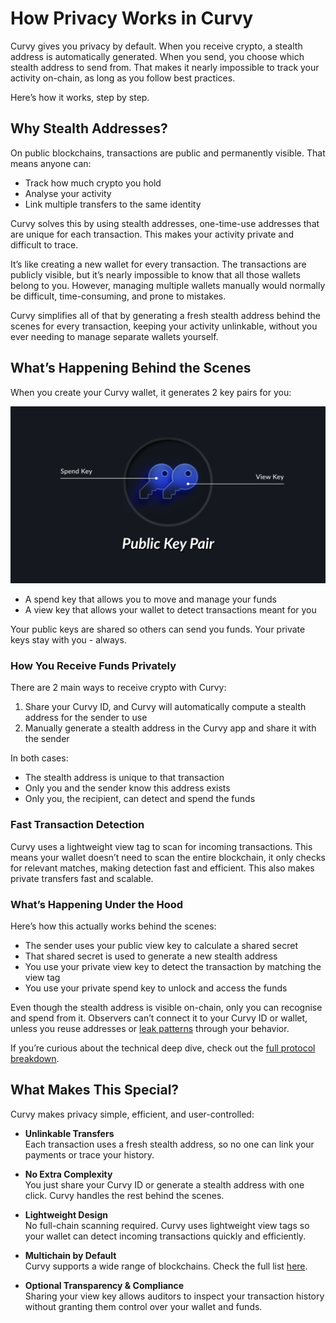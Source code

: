 # How Privacy Works in Curvy

Curvy gives you privacy by default. When you receive crypto, a stealth address is automatically generated. When you send, you choose which stealth address to send from. That makes it nearly impossible to track your activity on-chain, as long as you follow best practices.

Here’s how it works, step by step. 

## Why Stealth Addresses?

On public blockchains, transactions are public and permanently visible. That means anyone can:

- Track how much crypto you hold
- Analyse your activity
- Link multiple transfers to the same identity

Curvy solves this by using stealth addresses, one-time-use addresses that are unique for each transaction. This makes your activity private and difficult to trace.

It’s like creating a new wallet for every transaction. The transactions are publicly visible, but it’s nearly impossible to know that all those wallets belong to you. However, managing multiple wallets manually would normally be difficult, time-consuming, and prone to mistakes.

Curvy simplifies all of that by generating a fresh stealth address behind the scenes for every transaction, keeping your activity unlinkable, without you ever needing to manage separate wallets yourself.

## What’s Happening Behind the Scenes

When you create your Curvy wallet, it generates 2 key pairs for you:

![Public Key Pair](./public/images/public_key_pair.png)

- A spend key that allows you to move and manage your funds
- A view key that allows your wallet to detect transactions meant for you

Your public keys are shared so others can send you funds. Your private keys stay with you - always.

### How You Receive Funds Privately

There are 2 main ways to receive crypto with Curvy:

1. Share your Curvy ID, and Curvy will automatically compute a stealth address for the sender to use
2. Manually generate a stealth address in the Curvy app and share it with the sender
 
In both cases:

- The stealth address is unique to that transaction  
- Only you and the sender know this address exists  
- Only you, the recipient, can detect and spend the funds

### Fast Transaction Detection

Curvy uses a lightweight view tag to scan for incoming transactions. This means your wallet doesn’t need to scan the entire blockchain, it only checks for relevant matches, making detection fast and efficient. This also makes private transfers fast and scalable.

### What’s Happening Under the Hood

Here’s how this actually works behind the scenes:

- The sender uses your public view key to calculate a shared secret  
- That shared secret is used to generate a new stealth address  
- You use your private view key to detect the transaction by matching the view tag  
- You use your private spend key to unlock and access the funds

Even though the stealth address is visible on-chain, only you can recognise and spend from it. Observers can’t connect it to your Curvy ID or wallet, unless you reuse addresses or [leak patterns](./best-practices-for-maximum-pivacy.html#best-practices-for-maximum-privacy) through your behavior.

If you’re curious about the technical deep dive, check out the [full protocol breakdown](./technical-documentation.html).

## What Makes This Special?

Curvy makes privacy simple, efficient, and user-controlled:

- **Unlinkable Transfers**  
  Each transaction uses a fresh stealth address, so no one can link your payments or trace your history.

- **No Extra Complexity**  
  You just share your Curvy ID or generate a stealth address with one click. Curvy handles the rest behind the scenes.

- **Lightweight Design**  
  No full-chain scanning required. Curvy uses lightweight view tags so your wallet can detect incoming transactions quickly and efficiently.

- **Multichain by Default**  
  Curvy supports a wide range of blockchains. Check the full list [here](./wallets-and-networks.html#supported-networks).

- **Optional Transparency & Compliance**  
  Sharing your view key allows auditors to inspect your transaction history without granting them control over your wallet and funds.

